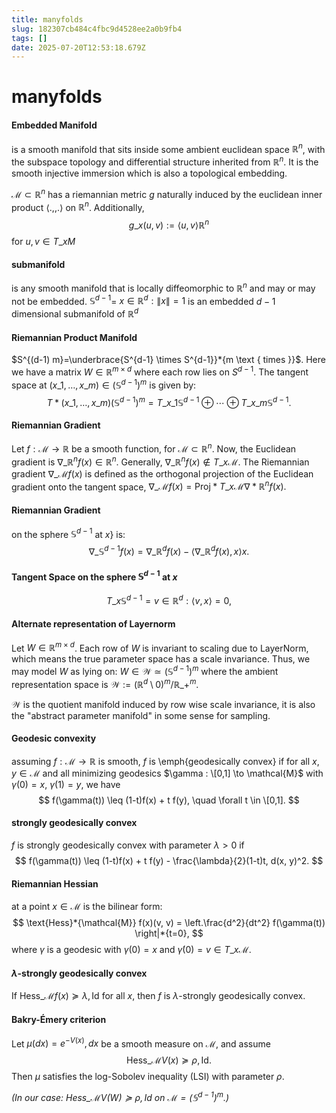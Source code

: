 ```yaml
---
title: manyfolds
slug: 182307cb484c4fbc9d4528ee2a0b9fb4
tags: []
date: 2025-07-20T12:53:18.679Z
---
```


# manyfolds

#### Embedded Manifold

is a smooth manifold that sits inside some ambient euclidean space $\mathbb{R}^n$, with the subspace topology and differential structure inherited from $\mathbb{R}^n$. It is the smooth injective immersion which is also a topological embedding.

$\mathcal{M} \subset \mathbb{R}^n$ has a riemannian metric $g$ naturally induced by the euclidean inner product $\langle . ,,. \rangle$ on $\mathbb{R}^{n}$. Additionally,
$$
g\_x (u, v):=\langle u, v \rangle \mathbb{R}^n
$$
for $u, v \in T\_xM$

#### submanifold

is any smooth manifold that is locally diffeomorphic to $\mathbb{R}^n$ and may or may not be embedded.
$\mathbb{S}^{d-1}$= ${x \in \mathbb{R}^d : \left \lVert x \right \rVert = 1}$ is an embedded $d-1$ dimensional submanifold of $\mathbb{R}^{d}$

#### Riemannian Product Manifold

$S^{(d-1) m}=\underbrace{S^{d-1} \times S^{d-1}}*{m \text { times }}$. Here we have a matrix $W \in \mathbb{R}^{m\times d}$ where each row lies on $S^{d-1}$. The tangent space at $(x\_1, \ldots, x\_m) \in (\mathbb{S}^{d-1})^m$ is given by:
$$
T*{(x\_1, \ldots, x\_m)}(\mathbb{S}^{d-1})^m = T\_{x\_1}\mathbb{S}^{d-1} \oplus \cdots \oplus T\_{x\_m}\mathbb{S}^{d-1}.
$$

#### Riemannian Gradient

Let $f : \mathcal{M} \to \mathbb{R}$ be a smooth function, for $\mathcal{M} \subset \mathbb{R}^n$. Now, the Euclidean gradient is $\nabla\_{\mathbb{R}^n} f(x) \in \mathbb{R}^n$. Generally, $\nabla\_{\mathbb{R}^n} f(x) \notin T\_x \mathcal{M}$. The Riemannian gradient $\nabla\_{\mathcal{M}} f(x)$ is defined as the orthogonal projection of the Euclidean gradient onto the tangent space, $\nabla\_{\mathcal{M}} f(x) = \text{Proj}*{T\_x \mathcal{M}} \nabla*{\mathbb{R}^n} f(x).$

#### Riemannian Gradient

on the sphere $\mathbb{S}^{d-1}$ at $x$} is:
$$
\nabla\_{\mathbb{S}^{d-1}} f(x) = \nabla\_{\mathbb{R}^d} f(x) - \langle \nabla\_{\mathbb{R}^d} f(x), x \rangle x.
$$

#### Tangent Space on the sphere $\mathbb{S}^{d-1}$ at $x$

$$
T\_x \mathbb{S}^{d-1} = { v \in \mathbb{R}^d : \langle v, x \rangle = 0 },
$$

#### Alternate representation of Layernorm

Let $W \in \mathbb{R}^{m \times d}$. Each row of $W$ is invariant to scaling due to LayerNorm, which means the true parameter space has a scale invariance. Thus, we may model $W$ as lying on: $W \in \mathcal{W} \simeq (\mathbb{S}^{d-1})^m$
where the ambient representation space is $\mathcal{W} := \left( \mathbb{R}^d \setminus {0} \right)^m / \mathbb{R}\_+^m.$

$\mathcal{W}$ is the quotient manifold induced by row wise scale invariance, it is also the "abstract parameter manifold" in some sense for sampling.

#### Geodesic convexity

assuming $f : \mathcal{M} \to \mathbb{R}$ is smooth, $f$ is \emph{geodesically convex} if for all $x, y \in \mathcal{M}$ and all minimizing geodesics $\gamma : \[0,1] \to \mathcal{M}$ with $\gamma(0) = x$, $\gamma(1) = y$, we have
$$
f(\gamma(t)) \leq (1-t)f(x) + t f(y), \quad \forall t \in \[0,1].
$$

#### strongly geodesically convex

$f$ is strongly geodesically convex with parameter $\lambda > 0$ if
$$
f(\gamma(t)) \leq (1-t)f(x) + t f(y) - \frac{\lambda}{2}(1-t)t, d(x, y)^2.
$$

#### Riemannian Hessian

at a point $x \in \mathcal{M}$ is the bilinear form:
$$
\text{Hess}*{\mathcal{M}} f(x)(v, v) = \left.\frac{d^2}{dt^2} f(\gamma(t)) \right|*{t=0},
$$
where $\gamma$ is a geodesic with $\gamma(0) = x$ and $\dot{\gamma}(0) = v \in T\_x \mathcal{M}$.

#### $\lambda$-strongly geodesically convex

If $\text{Hess}\_{\mathcal{M}} f(x) \succeq \lambda , \mathrm{Id}$ for all $x$, then $f$ is $\lambda$-strongly geodesically convex.

#### Bakry-Émery criterion

Let $\mu(dx) = e^{-V(x)} , dx$ be a smooth measure on $\mathcal{M}$, and assume
$$
\text{Hess}\_{\mathcal{M}} V(x) \succeq \rho , \mathrm{Id}.
$$
Then $\mu$ satisfies the log-Sobolev inequality (LSI) with parameter $\rho$.

*(In our case: $\text{Hess}\_{\mathcal{M}} V(W) \succeq \rho , \mathrm{Id}$ on $\mathcal{M} = (\mathbb{S}^{d-1})^m$.)*
